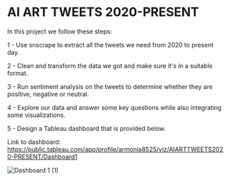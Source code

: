 # AI ART TWEETS 2020-PRESENT

In this project we follow these steps:

1 - Use snscrape to extract all the tweets we need from 2020 to present day.

2 - Clean and transform the data we got and make sure it's in a suitable format.

3 - Run sentiment analysis on the tweets to determine whether they are positive, negative or neutral.

4 - Explore our data and answer some key questions while also integrating some visualizations. 

5 - Design a Tableau dashboard that is provided below.

Link to dashboard: https://public.tableau.com/app/profile/armonia8525/viz/AIARTTWEETS2020-PRESENT/Dashboard1

![Dashboard 1 (1)](https://user-images.githubusercontent.com/90179810/221574089-b1438a4f-0997-4b6c-861c-cc834d3123ed.png)
